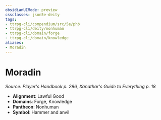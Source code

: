 ```yaml
---
obsidianUIMode: preview
cssclasses: json5e-deity
tags:
- ttrpg-cli/compendium/src/5e/phb
- ttrpg-cli/deity/nonhuman
- ttrpg-cli/domain/forge
- ttrpg-cli/domain/knowledge
aliases: 
- Moradin
---
```

# Moradin
*Source: Player's Handbook p. 296, Xanathar's Guide to Everything p. 18* 

- **Alignment**: Lawful Good
- **Domains**: Forge, Knowledge
- **Pantheon**: Nonhuman
- **Symbol**: Hammer and anvil